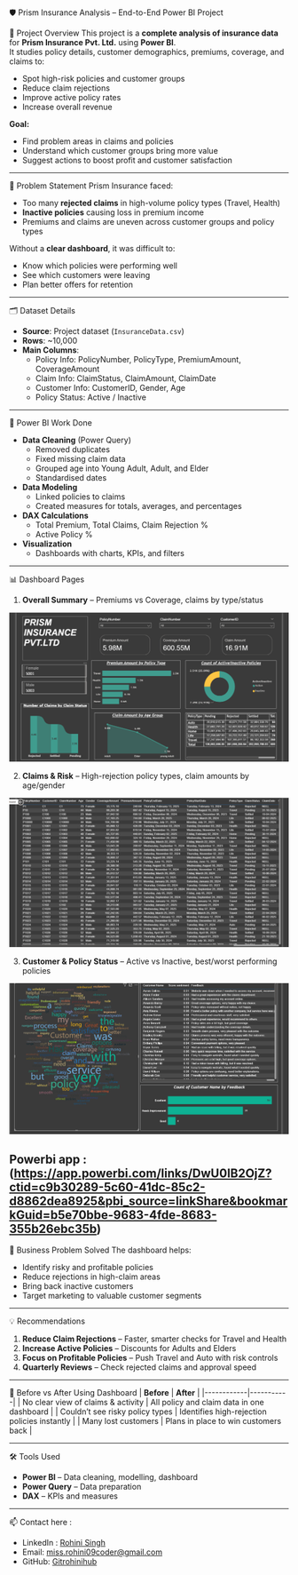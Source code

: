 🛡️ Prism Insurance Analysis – End-to-End Power BI Project

📌 Project Overview
This project is a **complete analysis of insurance data** for **Prism Insurance Pvt. Ltd.** using **Power BI**.  
It studies policy details, customer demographics, premiums, coverage, and claims to:  
- Spot high-risk policies and customer groups  
- Reduce claim rejections  
- Improve active policy rates  
- Increase overall revenue  

**Goal:**
- Find problem areas in claims and policies
- Understand which customer groups bring more value
- Suggest actions to boost profit and customer satisfaction

---

🧠 Problem Statement
Prism Insurance faced:
- Too many **rejected claims** in high-volume policy types (Travel, Health)
- **Inactive policies** causing loss in premium income
- Premiums and claims are uneven across customer groups and policy types

Without a **clear dashboard**, it was difficult to:
- Know which policies were performing well
- See which customers were leaving
- Plan better offers for retention

---

🗂️ Dataset Details
- **Source**: Project dataset (`InsuranceData.csv`)
- **Rows**: ~10,000  
- **Main Columns**:
  - Policy Info: PolicyNumber, PolicyType, PremiumAmount, CoverageAmount
  - Claim Info: ClaimStatus, ClaimAmount, ClaimDate
  - Customer Info: CustomerID, Gender, Age
  - Policy Status: Active / Inactive

---

🧮 Power BI Work Done
- **Data Cleaning** (Power Query)  
  - Removed duplicates  
  - Fixed missing claim data  
  - Grouped age into Young Adult, Adult, and Elder  
  - Standardised dates
- **Data Modeling**  
  - Linked policies to claims  
  - Created measures for totals, averages, and percentages
- **DAX Calculations**  
  - Total Premium, Total Claims, Claim Rejection %  
  - Active Policy %
- **Visualization**  
  - Dashboards with charts, KPIs, and filters

---

📊 Dashboard Pages
1. **Overall Summary** – Premiums vs Coverage, claims by type/status

![Image Link](https://github.com/Gitrohinihub/prism_Insurance_pvt.ltd/blob/97900fce7975a0a1c7c9f064ea5c52fee35273a2/Page%201st.png)

2. **Claims & Risk** – High-rejection policy types, claim amounts by age/gender

![Image Link](https://github.com/Gitrohinihub/prism_Insurance_pvt.ltd/blob/97900fce7975a0a1c7c9f064ea5c52fee35273a2/2nd%20Page.png)
   
3. **Customer & Policy Status** – Active vs Inactive, best/worst performing policies

![Image Link](https://github.com/Gitrohinihub/prism_Insurance_pvt.ltd/blob/97900fce7975a0a1c7c9f064ea5c52fee35273a2/Page%203rd.png)

Powerbi app : (https://app.powerbi.com/links/DwU0IB2OjZ?ctid=c9b30289-5c60-41dc-85c2-d8862dea8925&pbi_source=linkShare&bookmarkGuid=b5e70bbe-9683-4fde-8683-355b26ebc35b)
---

💼 Business Problem Solved
The dashboard helps:
- Identify risky and profitable policies
- Reduce rejections in high-claim areas
- Bring back inactive customers
- Target marketing to valuable customer segments

---

💡 Recommendations
1. **Reduce Claim Rejections** – Faster, smarter checks for Travel and Health
2. **Increase Active Policies** – Discounts for Adults and Elders
3. **Focus on Profitable Policies** – Push Travel and Auto with risk controls
4. **Quarterly Reviews** – Check rejected claims and approval speed

---

🔄 Before vs After Using Dashboard
| **Before** | **After** |
|------------|-----------|
| No clear view of claims & activity | All policy and claim data in one dashboard |
| Couldn’t see risky policy types | Identifies high-rejection policies instantly |
| Many lost customers | Plans in place to win customers back |

---

🛠️ Tools Used
- **Power BI** – Data cleaning, modelling, dashboard
- **Power Query** – Data preparation
- **DAX** – KPIs and measures

---
📫 Contact here :

- LinkedIn : [Rohini Singh](https://www.linkedin.com/in/rohini-singh-8a97a1229)
- Email: miss.rohini09coder@gmail.com
- GitHub: [Gitrohinihub](https://github.com/Gitrohinihub) 

